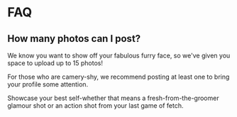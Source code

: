 # FAQ

## How many photos can I post?

We know you want to show off your fabulous furry face, so we've given you space to upload up to 15 photos!

For those who are camery-shy, we recommend posting at least one to bring your profile some attention.

Showcase your best self-whether that means a fresh-from-the-groomer glamour shot or an action shot from your last game of fetch.